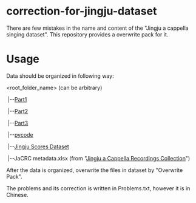 # correction-for-jingju-dataset
There are few mistakes in the name and content of the "Jingju a cappella singing dataset". This repository provides a overwrite pack for it.

# Usage

Data should be organized in following way:

<root_folder_name> (can be arbitrary)

​    |--[Part1](https://zenodo.org/record/1323561)

​    |--[Part2](https://zenodo.org/record/1421692)

​    |--[Part3](https://zenodo.org/record/1286350)

​    |--[pycode]( https://github.com/MTG/jingjuPhonemeAnnotation )

​    |--[Jingju Scores Dataset](https://zenodo.org/record/3233843)

​    |--JaCRC metadata.xlsx (from "[Jingju a Cappella Recordings Collection](https://zenodo.org/record/3251761)")

After the data is organized, overwrite the files in dataset by "Overwrite Pack".

The problems and its correction is written in Problems.txt, however it is in Chinese.
